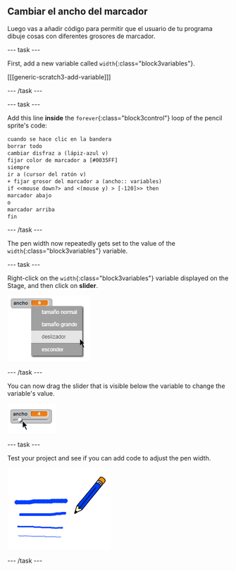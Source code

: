 ## Cambiar el ancho del marcador

Luego vas a añadir código para permitir que el usuario de tu programa dibuje cosas con diferentes grosores de marcador.

\--- task \---

First, add a new variable called `width`{:class="block3variables"}.

[[[generic-scratch3-add-variable]]]

\--- /task \---

\--- task \---

Add this line **inside** the `forever`{:class="block3control"} loop of the pencil sprite's code:

```blocks3
cuando se hace clic en la bandera
borrar todo
cambiar disfraz a (lápiz-azul v)
fijar color de marcador a [#0035FF]
siempre
ir a (cursor del ratón v)
+ fijar grosor del marcador a (ancho:: variables)
if <<mouse down?> and <(mouse y) > [-120]>> then
marcador abajo
o
marcador arriba
fin
```

\--- /task \---

The pen width now repeatedly gets set to the value of the `width`{:class="block3variables"} variable.

\--- task \---

Right-click on the `width`{:class="block3variables"} variable displayed on the Stage, and then click on **slider**.

![screenshot](images/paint-slider.png)

\--- /task \---

You can now drag the slider that is visible below the variable to change the variable's value.

![screenshot](images/paint-slider-change.png)

\--- task \---

Test your project and see if you can add code to adjust the pen width.

![screenshot](images/paint-width-test.png)

\--- /task \---